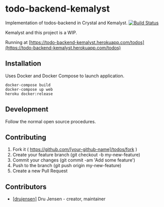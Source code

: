 # todo-backend-kemalyst

Implementation of todos-backend in Crystal and Kemalyst. [![Build Status](https://travis-ci.org/drujensen/todos-backend-kemalyst.svg?branch=master)](https://travis-ci.org/drujensen/todos-backend-kemalyst)

Kemalyst and this project is a WIP.

Running at [https://todo-backend-kemalyst.herokuapp.com/todos](https://todo-backend-kemalyst.herokuapp.com/todos)

## Installation

Uses Docker and Docker Compose to launch application.
```
docker-compose build
docker-compose up web
heroku docker:release
```

## Development

Follow the normal open source procedures.

## Contributing

1. Fork it ( https://github.com/[your-github-name]/todos/fork )
2. Create your feature branch (git checkout -b my-new-feature)
3. Commit your changes (git commit -am 'Add some feature')
4. Push to the branch (git push origin my-new-feature)
5. Create a new Pull Request

## Contributors

- [[drujensen]](https://github.com/[drujensen]) Dru Jensen - creator, maintainer
